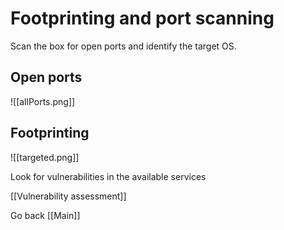 # Footprinting and port scanning

Scan the box for open ports and identify the target OS.

## Open ports

![[allPorts.png]]


## Footprinting

![[targeted.png]]

Look for vulnerabilities in the available services

[[Vulnerability assessment]]



Go back [[Main]]
